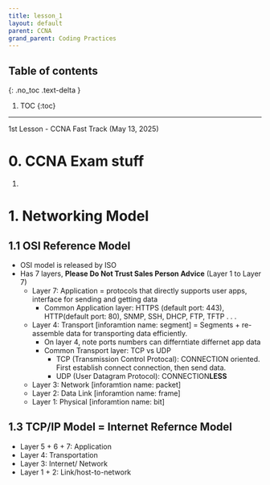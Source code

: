 ```yaml
---
title: lesson_1
layout: default
parent: CCNA
grand_parent: Coding Practices
---
```

## Table of contents
{: .no_toc .text-delta }

1. TOC
{:toc}

---

1st Lesson - CCNA Fast Track (May 13, 2025)

# 0. CCNA Exam stuff

1. 

# 1. Networking Model

## 1.1 OSI Reference Model
- OSI model is released by ISO
- Has 7 layers, **Please Do Not Trust Sales Person Advice** (Layer 1 to Layer 7)
    - Layer 7: Application = protocols that directly supports user apps, interface for sending and getting data
        - Common Application layer: HTTPS (default port: 443), HTTP(default port: 80), SNMP, SSH, DHCP, FTP, TFTP
        .
        .
        .
    - Layer 4: Transport [inforamtion name: segment] = Segments + re-assemble data for transporting data efficiently. 
        - On layer 4, note ports numbers can differntiate differnet app data
        - Common Transport layer: TCP vs UDP
            - TCP (Transmission Control Protocal): CONNECTION oriented. First establish connect connection, then send data.
            - UDP (User Datagram Protocol): CONNECTION**LESS**
    - Layer 3: Network [inforamtion name: packet]
    - Layer 2: Data Link [inforamtion name: frame]
    - Layer 1: Physical [inforamtion name: bit]

## 1.3 TCP/IP Model = Internet Refernce Model
- Layer 5 + 6 + 7: Application
- Layer 4: Transportation
- Layer 3: Internet/ Network
- Layer 1 + 2: Link/host-to-network
 